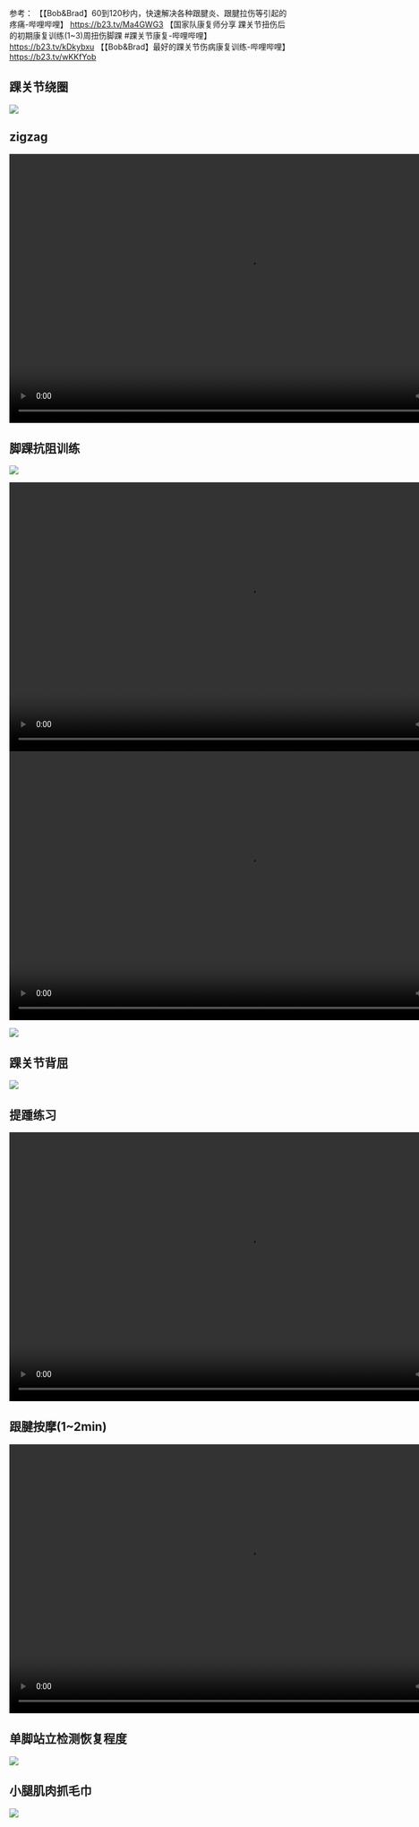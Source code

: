 参考： 
【【Bob&Brad】60到120秒内，快速解决各种跟腱炎、跟腱拉伤等引起的疼痛-哔哩哔哩】 https://b23.tv/Ma4GWG3
【国家队康复师分享 踝关节扭伤后的初期康复训练(1~3)周扭伤脚踝 #踝关节康复-哔哩哔哩】 https://b23.tv/kDkybxu
【【Bob&Brad】最好的踝关节伤病康复训练-哔哩哔哩】 https://b23.tv/wKKfYob


## 踝关节绕圈
![](https://suzixinblog.oss-cn-shenzhen.aliyuncs.com/20221024215743.PNG)

## zigzag

<video width="854" height="480" controls>
  <source src="https://suzixinblog.oss-cn-shenzhen.aliyuncs.com/20221024215555.mp4" type="video/mp4">
</video>


## 脚踝抗阻训练

![](https://suzixinblog.oss-cn-shenzhen.aliyuncs.com/20221024215635.PNG)

<video width="854" height="480" controls>
  <source src="https://suzixinblog.oss-cn-shenzhen.aliyuncs.com/20221024215601.mp4" type="video/mp4">
</video>


<video width="854" height="480" controls>
  <source src="https://suzixinblog.oss-cn-shenzhen.aliyuncs.com/20221024215616.mp4" type="video/mp4">
</video>

![](https://suzixinblog.oss-cn-shenzhen.aliyuncs.com/20221024215833.PNG)

## 踝关节背屈
![](https://suzixinblog.oss-cn-shenzhen.aliyuncs.com/20221024215827.PNG)

## 提踵练习

<video width="854" height="480" controls>
  <source src="https://suzixinblog.oss-cn-shenzhen.aliyuncs.com/20221024215609.mp4" type="video/mp4">
</video>


## 跟腱按摩(1~2min)

<video width="854" height="480" controls>
  <source src="https://suzixinblog.oss-cn-shenzhen.aliyuncs.com/20221024215624.mp4" type="video/mp4">
</video>


## 单脚站立检测恢复程度
![](https://suzixinblog.oss-cn-shenzhen.aliyuncs.com/20221024215659.PNG)

## 小腿肌肉抓毛巾
![](https://suzixinblog.oss-cn-shenzhen.aliyuncs.com/20221024215727.PNG)
